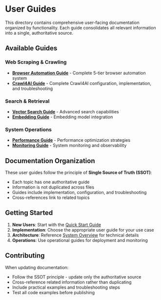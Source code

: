 # User Guides

This directory contains comprehensive user-facing documentation organized by functionality. Each guide consolidates all relevant information into a single, authoritative source.

## Available Guides

### Web Scraping & Crawling
- **[Browser Automation Guide](./browser-automation.md)** - Complete 5-tier browser automation system
- **[Crawl4AI Guide](./crawl4ai.md)** - Complete Crawl4AI configuration, implementation, and troubleshooting

### Search & Retrieval
- **[Vector Search Guide](../features/ADVANCED_SEARCH_IMPLEMENTATION.md)** - Advanced search capabilities
- **[Embedding Guide](../features/EMBEDDING_MODEL_INTEGRATION.md)** - Embedding model integration

### System Operations
- **[Performance Guide](../operations/PERFORMANCE_GUIDE.md)** - Performance optimization strategies
- **[Monitoring Guide](../operations/MONITORING.md)** - System monitoring and observability

## Documentation Organization

These user guides follow the principle of **Single Source of Truth (SSOT)**:
- Each topic has one authoritative guide
- Information is not duplicated across files
- Guides include implementation, configuration, and troubleshooting
- Cross-references link to related topics

## Getting Started

1. **New Users**: Start with the [Quick Start Guide](../QUICK_START.md)
2. **Implementation**: Choose the appropriate user guide for your use case
3. **Architecture**: Reference [System Overview](../architecture/SYSTEM_OVERVIEW.md) for technical details
4. **Operations**: Use operational guides for deployment and monitoring

## Contributing

When updating documentation:
- Follow the SSOT principle - update only the authoritative source
- Cross-reference related information rather than duplicating
- Include practical examples and troubleshooting steps
- Test all code examples before publishing